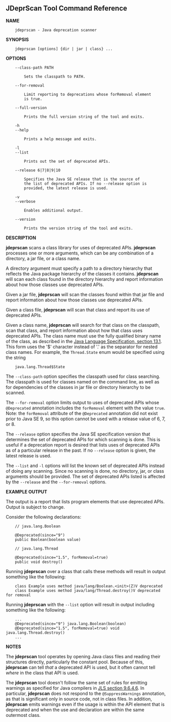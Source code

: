 JDeprScan Tool Command Reference
-----

**NAME**

        jdeprscan - Java deprecation scanner

**SYNOPSIS**

        jdeprscan [options] {dir | jar | class} ...

**OPTIONS**

        --class-path PATH

            Sets the classpath to PATH.

        --for-removal

            Limit reporting to deprecations whose forRemoval element
            is true.

        --full-version

            Prints the full version string of the tool and exits.

        -h
        --help

            Prints a help message and exits.

        -l
        --list

            Prints out the set of deprecated APIs.

        --release 6|7|8|9|10

            Specifies the Java SE release that is the source of
            the list of deprecated APIs. If no --release option is
            provided, the latest release is used.

        -v
        --verbose

            Enables additional output.

        --version

            Prints the version string of the tool and exits.

**DESCRIPTION**

**jdeprscan** scans a class library for uses of deprecated APIs.
**jdeprscan** processes one or more arguments, which can be any
combination of a directory, a jar file, or a class name.

A directory argument must specify a path to a directory hierarchy that
reflects the Java package hierarchy of the classes it contains.
**jdeprscan** will scan each class found in the directory hierarchy
and report information about how those classes use deprecated APIs.

Given a jar file, **jdeprscan** will scan the classes found within
that jar file and report information about how those classes use
deprecated APIs.

Given a class file, **jdeprscan** will scan that class and report
its use of deprecated APIs.

Given a class name, **jdeprscan** will search for that class on the
classpath, scan that class, and report information about how that
class uses deprecated APIs. The class name must use the fully
qualified binary name of the class, as described in the
[Java Language Specification, section 13.1][jls131]. This form uses
the '$' character instead of '.' as the separator for nested class names.
For example, the `Thread.State` enum would be specified using the string

        java.lang.Thread$State

The `--class-path` option specifies the classpath used for
class searching. The classpath is used for classes named on the
command line, as well as for dependencies of the classes in jar file
or directory hierarchy to be scanned.

The `--for-removal` option limits output to uses of deprecated APIs
whose `@Deprecated` annotation includes the `forRemoval` element with
the value `true`. Note: the `forRemoval` attribute of the
`@Deprecated` annotation did not exist prior to Java SE 9, so this
option cannot be used with a release value of 6, 7, or 8.

The `--release` option specifies the Java SE specification version
that determines the set of deprecated APIs for which scanning is
done. This is useful if a deprecation report is desired that lists
uses of deprecated APIs as of a particular release in the past. If no
`--release` option is given, the latest release is used.

The `--list` and `-l` options will list the known set of deprecated
APIs instead of doing any scanning. Since no scanning is done,
no directory, jar, or class arguments should be provided. The set
of deprecated APIs listed is affected by the `--release` and the
`--for-removal` options.


**EXAMPLE OUTPUT**

The output is a report that lists program elements that use deprecated
APIs. Output is subject to change.

Consider the following declarations:

        // java.lang.Boolean

        @Deprecated(since="9")
        public Boolean(boolean value)

        // java.lang.Thread

        @Deprecated(since="1.5", forRemoval=true)
        public void destroy()

Running **jdeprscan** over a class that calls these methods will result
in output something like the following:

        class Example uses method java/lang/Boolean.<init>(Z)V deprecated
        class Example uses method java/lang/Thread.destroy()V deprecated for removal

Running **jdeprscan** with the `--list` option will result in output
including something like the following:

        ...
        @Deprecated(since="9") java.lang.Boolean(boolean)
        @Deprecated(since="1.5", forRemoval=true) void java.lang.Thread.destroy()
        ...

**NOTES**

The **jdeprscan** tool operates by opening Java class files and
reading their structures directly, particularly the constant
pool. Because of this, **jdeprscan** can tell _that_ a deprecated API
is used, but it often cannot tell _where_ in the class that API is
used.

The **jdeprscan** tool doesn't follow the same set of rules for
emitting warnings as specified for Java compilers in [JLS section
9.6.4.6][jls9646]. In particular, **jdeprscan** does not respond to
the `@SuppressWarnings` annotation, as that is significant only in
source code, not in class files. In addition, **jdeprscan** emits
warnings even if the usage is within the API element that is
deprecated and when the use and declaration are within the same
outermost class.

[jls9646]: http://docs.oracle.com/javase/specs/jls/se8/html/jls-9.html#jls-9.6.4.6

[jls131]: http://docs.oracle.com/javase/specs/jls/se8/html/jls-13.html#jls-13.1
